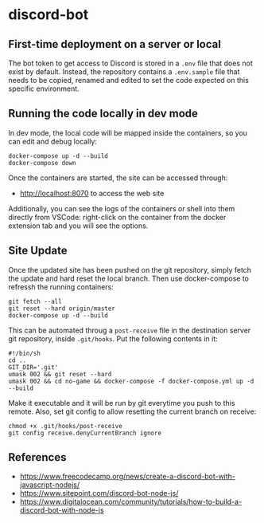 # discord-bot

## First-time deployment on a server or local

The bot token to get access to Discord is stored in a `.env` file that does not exist by default. Instead, the repository contains a `.env.sample` file that needs to be copied, renamed and edited to set the code expected on this specific environment.

## Running the code locally in dev mode

In dev mode, the local code will be mapped inside the containers, so you can edit and debug locally:

    docker-compose up -d --build
    docker-compose down

Once the containers are started, the site can be accessed through:

- <http://localhost:8070> to access the web site

Additionally, you can see the logs of the containers or shell into them directly from VSCode: right-click on the container from the docker extension tab and you will see the options.

## Site Update

Once the updated site has been pushed on the git repository, simply fetch the update and hard reset the local branch. Then use docker-compose to refressh the running containers:

    git fetch --all
    git reset --hard origin/master
    docker-compose up -d --build

This can be automated throug a `post-receive` file in the destination server git repository, inside `.git/hooks`. Put the following contents in it:

    #!/bin/sh
    cd ..
    GIT_DIR='.git'
    umask 002 && git reset --hard
    umask 002 && cd no-game && docker-compose -f docker-compose.yml up -d --build

Make it executable and it will be run by git everytime you push to this remote. Also, set git config to allow resetting the current branch on receive:

    chmod +x .git/hooks/post-receive
    git config receive.denyCurrentBranch ignore

## References

- <https://www.freecodecamp.org/news/create-a-discord-bot-with-javascript-nodejs/>
- <https://www.sitepoint.com/discord-bot-node-js/>
- <https://www.digitalocean.com/community/tutorials/how-to-build-a-discord-bot-with-node-js>

